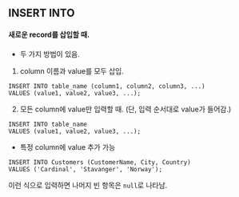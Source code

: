 ## INSERT INTO
#### 새로운 record를 삽입할 때.
- 두 가지 방법이 있음.

1. column 이름과 value를 모두 삽입.<br/>
```
INSERT INTO table_name (column1, column2, column3, ...)
VALUES (value1, value2, value3, ...);
```

2. 모든 column에 value만 입력할 때.
(단, 입력 순서대로 value가 들어감.)<br/>
```
INSERT INTO table_name
VALUES (value1, value2, value3, ...);
```

- 특정 column에 value 추가 가능
```
INSERT INTO Customers (CustomerName, City, Country)
VALUES ('Cardinal', 'Stavanger', 'Norway');
```
이런 식으로 입력하면 나머지 빈 항목은 `null`로 나타남.